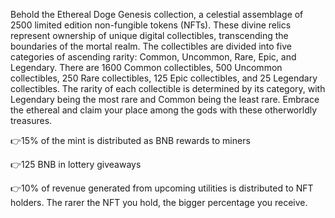 Behold the Ethereal Doge Genesis collection, a celestial assemblage of 2500 limited edition non-fungible tokens (NFTs). These divine relics represent ownership of unique digital collectibles, transcending the boundaries of the mortal realm. The collectibles are divided into five categories of ascending rarity: Common, Uncommon, Rare, Epic, and Legendary. There are 1600 Common collectibles, 500 Uncommon collectibles, 250 Rare collectibles, 125 Epic collectibles, and 25 Legendary collectibles. The rarity of each collectible is determined by its category, with Legendary being the most rare and Common being the least rare. Embrace the ethereal and claim your place among the gods with these otherworldly treasures.

👉15% of the mint is distributed as BNB rewards to miners

👉125 BNB in lottery giveaways

👉10% of revenue generated from upcoming utilities is distributed to NFT holders. The rarer the NFT you hold, the bigger percentage you receive.
